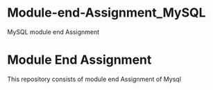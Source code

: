 # Module-end-Assignment_MySQL
MySQL module end Assignment

# Module End Assignment
This repository consists of module end Assignment of Mysql
